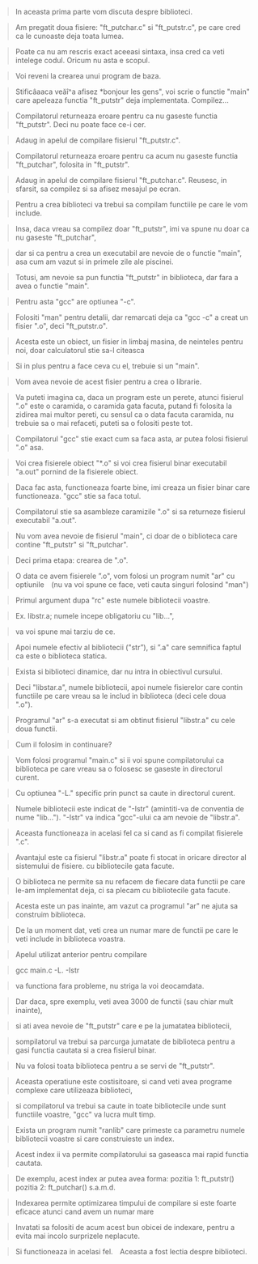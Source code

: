 > In aceasta prima parte vom discuta despre biblioteci. 

> Am pregatit doua fisiere: "ft_putchar.c" si "ft_putstr.c", pe care cred ca le cunoaste deja toata lumea. 

> Poate ca nu am rescris exact aceeasi sintaxa, insa cred ca veti intelege codul. Oricum nu asta e scopul. 

> Voi reveni la crearea unui program de baza. 

> Stificâaaca veăî^a afisez *bonjour les gens", voi scrie o functie "main" care apeleaza functia "ft_putstr" deja implementata. 
> Compilez... 

> Compilatorul returneaza eroare pentru ca nu gaseste functia "ft_putstr". Deci nu poate face ce-i cer. 

> Adaug in apelul de compilare fisierul "ft_putstr.c". 

> Compilatorul returneaza eroare pentru ca acum nu gaseste functia "ft_putchar", folosita in "ft_putstr". 

> Adaug in apelul de compilare fisierul "ft_putchar.c". Reusesc, in sfarsit, sa compilez si sa afisez mesajul pe ecran. 

> Pentru a crea biblioteci va trebui sa compilam functiile pe care le vom include. 

> Insa, daca vreau sa compilez doar "ft_putstr", imi va spune nu doar ca nu gaseste "ft_putchar", 

> dar si ca pentru a crea un executabil are nevoie de o functie "main", asa cum am vazut si in primele zile ale piscinei. 

> Totusi, am nevoie sa pun functia "ft_putstr" in biblioteca, dar fara a avea o functie "main". 

> Pentru asta "gcc" are optiunea "-c". 

> Folositi "man" pentru detalii, dar remarcati deja ca "gcc -c" a creat un fisier ".o", deci "ft_putstr.o". 

> Acesta este un obiect, un fisier in limbaj masina, de neinteles pentru noi, doar calculatorul stie sa-l citeasca 

> Si in plus pentru a face ceva cu el, trebuie si un "main". 

> Vom avea nevoie de acest fisier pentru a crea o librarie. 

> Va puteti imagina ca, daca un program este un perete, atunci fisierul ".o" este o caramida, o caramida gata facuta, putand fi folosita la zidirea mai multor pereti, cu sensul ca o data facuta caramida, nu trebuie sa o mai refaceti, puteti sa o folositi peste tot. 

> Compilatorul "gcc" stie exact cum sa faca asta, ar putea folosi fisierul ".o" asa. 

> Voi crea fisierele obiect "*.o" si voi crea fisierul binar executabil "a.out" pornind de la fisierele obiect. 

> Daca fac asta, functioneaza foarte bine, imi creaza un fisier binar care functioneaza. "gcc" stie sa faca totul. 

> Compilatorul stie sa asambleze caramizile ".o" si sa returneze fisierul executabil "a.out". 

> Nu vom avea nevoie de fisierul "main", ci doar de o biblioteca care contine "ft_putstr" si "ft_putchar". 

> Deci prima etapa: crearea de ".o". 

> O data ce avem fisierele ”.o", vom folosi un program numit "ar" cu optiunile (nu va voi spune ce face, veti cauta singuri folosind "man") 

> Primul argument dupa "rc" este numele bibliotecii voastre.

> Ex. libstr.a; numele incepe obligatoriu cu "lib...", 

> va voi spune mai tarziu de ce. 

> Apoi numele efectiv al bibliotecii ("str”), si ”.a" care semnifica faptul ca este o biblioteca statica. 

> Exista si biblioteci dinamice, dar nu intra in obiectivul cursului. 

> Deci "libstar.a", numele bibliotecii, apoi numele fisierelor care contin functiile pe care vreau sa le includ in biblioteca (deci cele doua ".o"). 

> Programul "ar" s-a executat si am obtinut fisierul "libstr.a" cu cele doua functii. 

> Cum il folosim in continuare? 

> Vom folosi programul "main.c" si ii voi spune compilatorului ca biblioteca pe care vreau sa o folosesc se gaseste in directorul curent. 

> Cu optiunea "-L." specific prin punct sa caute in directorul curent. 

> Numele bibliotecii este indicat de "-Istr" (amintiti-va de conventia de nume "lib..."). "-Istr" va indica "gcc"-ului ca am nevoie de "libstr.a". 

> Aceasta functioneaza in acelasi fel ca si cand as fi compilat fisierele ".c". 

> Avantajul este ca fisierul "libstr.a" poate fi stocat in oricare director al sistemului de fisiere. cu bibliotecile gata facute. 

> O biblioteca ne permite sa nu refacem de fiecare data functii pe care le-am implementat deja, ci sa plecam cu bibliotecile gata facute. 

> Acesta este un pas inainte, am vazut ca programul "ar" ne ajuta sa construim biblioteca. 

> De la un moment dat, veti crea un numar mare de functii pe care le veti include in biblioteca voastra. 

> Apelul utilizat anterior pentru compilare

> gcc main.c -L. -Istr 

> va functiona fara probleme, nu striga la voi deocamdata. 

> Dar daca, spre exemplu, veti avea 3000 de functii (sau chiar mult inainte), 

> si ati avea nevoie de "ft_putstr" care e pe la jumatatea bibliotecii, 

> sompilatorul va trebui sa parcurga jumatate de biblioteca pentru a gasi functia cautata si a crea fisierul binar. 

> Nu va folosi toata biblioteca pentru a se servi de "ft_putstr". 

> Aceasta operatiune este costisitoare, si cand veti avea programe complexe care utilizeaza biblioteci, 

> si compilatorul va trebui sa caute in toate bibliotecile unde sunt functiile voastre, "gcc" va lucra mult timp. 

> Exista un program numit "ranlib" care primeste ca parametru numele bibliotecii voastre si care construieste un index. 

> Acest index ii va permite compilatorului sa gaseasca mai rapid functia cautata. 

> De exemplu, acest index ar putea avea forma:
> pozitia 1: ft_putstr()
> pozitia 2: ft_putchar()
> s.a.m.d. 

> Indexarea permite optimizarea timpului de compilare si este foarte eficace atunci cand avem un numar mare 

> Invatati sa folositi de acum acest bun obicei de indexare, pentru a evita mai incolo surprizele neplacute. 

> Si functioneaza in acelasi fel. Aceasta a fost lectia despre biblioteci.